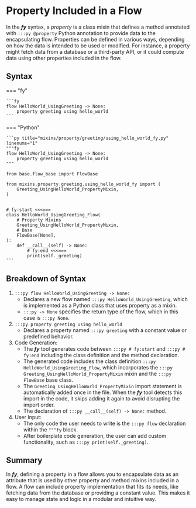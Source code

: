 # Property Included in a Flow

In the ___fy___ syntax, a _property_ is a class mixin that defines a method annotated with `:::py @property` Python annotation to provide data to the encapsulating flow. Properties can be defined in various ways, depending on how the data is intended to be used or modified. For instance, a property might fetch data from a database or a third-party API, or it could compute data using other properties included in the flow.

## Syntax
=== "fy"

    ```fy
    flow HelloWorld_UsingGreeting -> None:
        property greeting using hello_world
    ```

=== "Python"

    ```py title="mixins/property/greeting/using_hello_world_fy.py" linenums="1"
    """fy
    flow HelloWorld_UsingGreeting -> None:
        property greeting using hello_world
    """

    from base.flow_base import FlowBase
    
    from mixins.property.greeting.using_hello_world_fy import (
        Greeting_UsingHelloWorld_PropertyMixin,
    )
    
    
    # fy:start <<<===
    class HelloWorld_UsingGreeting_Flow(
        # Property Mixins
        Greeting_UsingHelloWorld_PropertyMixin,
        # Base
        FlowBase[None],
    ):
        def __call__(self) -> None:
            # fy:end <<<===
            print(self._greeting)
    ```

## Breakdown of Syntax

1. `:::py flow HelloWorld_UsingGreeting -> None:`
    - Declares a new flow named `:::py HelloWorld_UsingGreeting`, which is implemented as a Python class that uses property as a mixin.
    - `:::py -> None` specifies the return type of the flow, which in this case is `:::py None`.
2. `:::py property greeting using hello_world`
    - Declares a property named `:::py greeting` with a constant value or predefined behavior.
3. Code Generation:
    - The ___fy___ tool generates code between `:::py # fy:start` and `:::py # fy:end` including the class definition and the method declaration. 
    - The generated code includes the class definition `:::py HelloWorld_UsingGreeting_Flow`, which incorporates the `:::py Greeting_UsingHelloWorld_PropertyMixin` mixin and the `:::py FlowBase` base class. 
    - The `Greeting_UsingHelloWorld_PropertyMixin` import statement is automatically added once in the file. When the ___fy___ tool detects this import in the code, it skips adding it again to avoid disrupting the import order.
    - The declaration of `:::py __call__(self) -> None:` method.
4. User Input:
    - The only code the user needs to write is the `:::py flow` declaration within the `"""fy` block.
    - After boilerplate code generation, the user can add custom functionality, such as `:::py print(self._greeting)`.

## Summary

In ___fy___, defining a property in a flow allows you to encapsulate data as an attribute that is used by other property and method mixins included in a flow. A flow can include property implementation that fits its needs, like fetching data from the database or providing a constant value. This makes it easy to manage state and logic in a modular and intuitive way.
